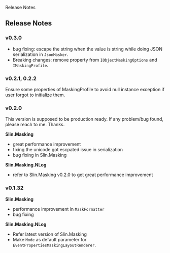 Release Notes

## Release Notes
### v0.3.0
- bug fixing: escape the string when the value is string while doing JSON serialization in `JsonMasker`.
- Breaking changes: remove property from `IObjectMaskingOptions` and `IMaskingProfile`.

### v0.2.1, 0.2.2
Ensure some properties of MaskingProfile to avoid null instance exception if user forgot to initialize them.

### v0.2.0
This version is supposed to be production ready. If any problem/bug found, please reach to me. Thanks.

**Slin.Masking**
* great performance improvement
* fixing the unicode got escpated issue in serialization 
* bug fixing in Slin.Masking

**Slin.Masking.NLog**
* refer to Slin.Masking v0.2.0 to get great performance improvement

### v0.1.32

**Slin.Masking**
* performance improvement in `MaskFormatter`
* bug fixing

**Slin.Masking.NLog**
* Refer latest version of Slin.Masking
* Make `Mode` as default parameter for `EventPropertiesMaskingLayoutRenderer`.
